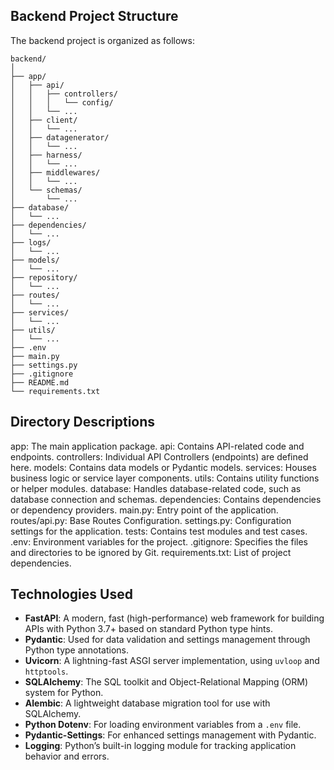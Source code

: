 ## Backend Project Structure

The backend project is organized as follows:

```
backend/
│
├── app/
│   ├── api/
│   │   ├── controllers/
│   │   │   └── config/
│   │   └── ...
│   ├── client/
│   │   └── ...
│   ├── datagenerator/
│   │   └── ...
│   ├── harness/
│   │   └── ...
│   ├── middlewares/
│   │   └── ...
│   └── schemas/
│       └── ...
├── database/
│   └── ...
├── dependencies/
│   └── ...
├── logs/
│   └── ...
├── models/
│   └── ...
├── repository/
│   └── ...
├── routes/
│   └── ...
├── services/
│   └── ...
├── utils/
│   └── ...
├── .env
├── main.py
├── settings.py
├── .gitignore
├── README.md
└── requirements.txt
```

## Directory Descriptions

app: The main application package.
api: Contains API-related code and endpoints.
controllers: Individual API Controllers (endpoints) are defined here.
models: Contains data models or Pydantic models.
services: Houses business logic or service layer components.
utils: Contains utility functions or helper modules.
database: Handles database-related code, such as database connection and schemas.
dependencies: Contains dependencies or dependency providers.
main.py: Entry point of the application.
routes/api.py: Base Routes Configuration.
settings.py: Configuration settings for the application.
tests: Contains test modules and test cases.
.env: Environment variables for the project.
.gitignore: Specifies the files and directories to be ignored by Git.
requirements.txt: List of project dependencies.

## Technologies Used

- **FastAPI**: A modern, fast (high-performance) web framework for building APIs with Python 3.7+ based on standard Python type hints.
- **Pydantic**: Used for data validation and settings management through Python type annotations.
- **Uvicorn**: A lightning-fast ASGI server implementation, using `uvloop` and `httptools`.
- **SQLAlchemy**: The SQL toolkit and Object-Relational Mapping (ORM) system for Python.
- **Alembic**: A lightweight database migration tool for use with SQLAlchemy.
- **Python Dotenv**: For loading environment variables from a `.env` file.
- **Pydantic-Settings**: For enhanced settings management with Pydantic.
- **Logging**: Python’s built-in logging module for tracking application behavior and errors.
